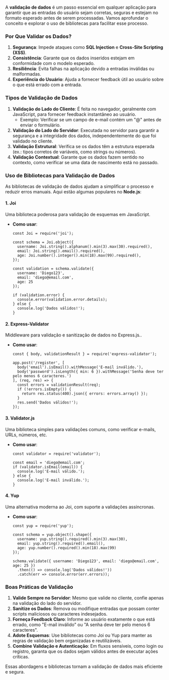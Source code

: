 A **validação de dados** é um passo essencial em qualquer aplicação para garantir que as entradas do usuário sejam corretas, seguras e estejam no formato esperado antes de serem processadas. Vamos aprofundar o conceito e explorar o uso de bibliotecas para facilitar esse processo.

### Por Que Validar os Dados?

1. **Segurança**: Impede ataques como **SQL Injection** e **Cross-Site Scripting (XSS)**.
2. **Consistência**: Garante que os dados inseridos estejam em conformidade com o modelo esperado.
3. **Resiliência**: Evita falhas na aplicação devido a entradas inválidas ou malformadas.
4. **Experiência do Usuário**: Ajuda a fornecer feedback útil ao usuário sobre o que está errado com a entrada.
### Tipos de Validação de Dados

1. **Validação do Lado do Cliente**: É feita no navegador, geralmente com JavaScript, para fornecer feedback instantâneo ao usuário.
    - Exemplo: Verificar se um campo de e-mail contém um "@" antes de enviar o formulário.
2. **Validação do Lado do Servidor**: Executada no servidor para garantir a segurança e a integridade dos dados, independentemente do que foi validado no cliente.
3. **Validação Estrutural**: Verifica se os dados têm a estrutura esperada (ex.: tipos corretos de variáveis, como strings ou números).
4. **Validação Contextual**: Garante que os dados fazem sentido no contexto, como verificar se uma data de nascimento está no passado.

### Uso de Bibliotecas para Validação de Dados

As bibliotecas de validação de dados ajudam a simplificar o processo e reduzir erros manuais. Aqui estão algumas populares no **Node.js**:
#### **1. Joi**
Uma biblioteca poderosa para validação de esquemas em JavaScript.
- **Como usar**:

    ```
    const Joi = require('joi');
    
    const schema = Joi.object({
      username: Joi.string().alphanum().min(3).max(30).required(),
      email: Joi.string().email().required(),
      age: Joi.number().integer().min(18).max(99).required(),
    });
    
    const validation = schema.validate({
      username: 'Diego123',
      email: 'diego@email.com',
      age: 25
    });
    
    if (validation.error) {
      console.error(validation.error.details);
    } else {
      console.log('Dados válidos!');
    }
    ```

####  **2. Express-Validator**
Middleware para validação e sanitização de dados no Express.js..
- **Como usar**:

    ```
    const { body, validationResult } = require('express-validator');
    
    app.post('/register', [
      body('email').isEmail().withMessage('E-mail inválido.'),
      body('password').isLength({ min: 6 }).withMessage('Senha deve ter pelo menos 6 caracteres.')
    ], (req, res) => {
      const errors = validationResult(req);
      if (!errors.isEmpty()) {
        return res.status(400).json({ errors: errors.array() });
      }
      res.send('Dados válidos!');
    });
    ```

#### **3. Validator.js**
Uma biblioteca simples para validações comuns, como verificar e-mails, URLs, números, etc.
- **Como usar**:

    ```
    const validator = require('validator');
    
    const email = 'diego@email.com';
    if (validator.isEmail(email)) {
      console.log('E-mail válido.');
    } else {
      console.log('E-mail inválido.');
    }
    ```

####  **4. Yup**
Uma alternativa moderna ao Joi, com suporte a validações assíncronas.
- **Como usar**:

    ```
    const yup = require('yup');
    
    const schema = yup.object().shape({
      username: yup.string().required().min(3).max(30),
      email: yup.string().required().email(),
      age: yup.number().required().min(18).max(99)
    });
    
    schema.validate({ username: 'Diego123', email: 'diego@email.com', age: 25 })
      .then(() => console.log('Dados válidos!'))
      .catch(err => console.error(err.errors));
    ```

### Boas Práticas de Validação

1. **Valide Sempre no Servidor**: Mesmo que valide no cliente, confie apenas na validação do lado do servidor.
2. **Sanitize os Dados**: Remova ou modifique entradas que possam conter scripts maliciosos ou caracteres indesejados.
3. **Forneça Feedback Claro**: Informe ao usuário exatamente o que está errado, como "E-mail inválido" ou "A senha deve ter pelo menos 6 caracteres".
4. **Adote Esquemas**: Use bibliotecas como Joi ou Yup para manter as regras de validação bem organizadas e reutilizáveis.
5. **Combine Validação e Autenticação**: Em fluxos sensíveis, como login ou registro, garanta que os dados sejam válidos antes de executar ações críticas.

Essas abordagens e bibliotecas tornam a validação de dados mais eficiente e segura.



